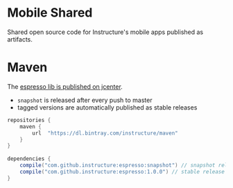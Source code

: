 # Mobile Shared

Shared open source code for Instructure's mobile apps published as artifacts.

# Maven

The [espresso lib is published on jcenter](https://bintray.com/instructure/maven/espresso).

- `snapshot` is released after every push to master
- tagged versions are automatically published as stable releases

```gradle
repositories {
    maven {
        url  "https://dl.bintray.com/instructure/maven" 
    }
}
    
dependencies {
    compile("com.github.instructure:espresso:snapshot") // snapshot release
    compile("com.github.instructure:espresso:1.0.0") // stable release
}
```
